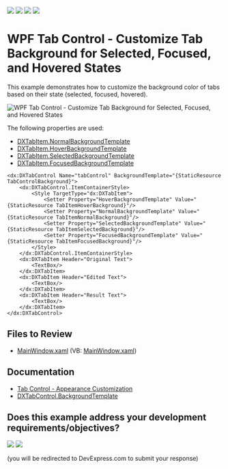 <!-- default badges list -->
![](https://img.shields.io/endpoint?url=https://codecentral.devexpress.com/api/v1/VersionRange/128641870/22.2.2%2B)
[![](https://img.shields.io/badge/Open_in_DevExpress_Support_Center-FF7200?style=flat-square&logo=DevExpress&logoColor=white)](https://supportcenter.devexpress.com/ticket/details/T327852)
[![](https://img.shields.io/badge/📖_How_to_use_DevExpress_Examples-e9f6fc?style=flat-square)](https://docs.devexpress.com/GeneralInformation/403183)
[![](https://img.shields.io/badge/💬_Leave_Feedback-feecdd?style=flat-square)](#does-this-example-address-your-development-requirementsobjectives)
<!-- default badges end -->

# WPF Tab Control - Customize Tab Background for Selected, Focused, and Hovered States

This example demonstrates how to customize the background color of tabs based on their state (selected, focused, hovered).

![WPF Tab Control - Customize Tab Background for Selected, Focused, and Hovered States](https://raw.githubusercontent.com/DevExpress-Examples/how-to-change-the-tab-background-in-dxtabcontrol-when-a-tab-is-selected-focused-or-hovered-t327852/22.2.2%2B/i/wpf-tab-control-appearance-customization-devexpress.png)

The following properties are used:

* [DXTabItem.NormalBackgroundTemplate](https://documentation.devexpress.com/WPF/DevExpressXpfCoreDXTabItem_NormalBackgroundTemplatetopic.aspx)
* [DXTabItem.HoverBackgroundTemplate](https://docs.devexpress.com/WPF/DevExpress.Xpf.Core.DXTabItem.HoverBackgroundTemplate)
* [DXTabItem.SelectedBackgroundTemplate](https://documentation.devexpress.com/WPF/DevExpressXpfCoreDXTabItem_SelectedBackgroundTemplatetopic.aspx)
* [DXTabItem.FocusedBackgroundTemplate](https://documentation.devexpress.com/WPF/DevExpressXpfCoreDXTabItem_FocusedBackgroundTemplatetopic.aspx)

```xaml
<dx:DXTabControl Name="tabControl" BackgroundTemplate="{StaticResource TabControlBackground}">
    <dx:DXTabControl.ItemContainerStyle>
        <Style TargetType="dx:DXTabItem">
            <Setter Property="HoverBackgroundTemplate" Value="{StaticResource TabItemHoverBackground}"/>
            <Setter Property="NormalBackgroundTemplate" Value="{StaticResource TabItemNormalBackground}"/>
            <Setter Property="SelectedBackgroundTemplate" Value="{StaticResource TabItemSelectedBackground}"/>
            <Setter Property="FocusedBackgroundTemplate" Value="{StaticResource TabItemFocusedBackground}"/>
        </Style>
    </dx:DXTabControl.ItemContainerStyle>
    <dx:DXTabItem Header="Original Text">
        <TextBox/>
    </dx:DXTabItem>
    <dx:DXTabItem Header="Edited Text">
        <TextBox/>
    </dx:DXTabItem>
    <dx:DXTabItem Header="Result Text">
        <TextBox/>
    </dx:DXTabItem>
</dx:DXTabControl>
```

## Files to Review

* [MainWindow.xaml](./CS/DXTabControlExample/MainWindow.xaml) (VB: [MainWindow.xaml](./VB/DXTabControlExample/MainWindow.xaml))


## Documentation

* [Tab Control - Appearance Customization](https://docs.devexpress.com/WPF/113899/controls-and-libraries/layout-management/tab-control/concepts/appearance-customization)
* [DXTabControl.BackgroundTemplate](https://docs.devexpress.com/WPF/DevExpress.Xpf.Core.DXTabControl.BackgroundTemplate)
<!-- feedback -->
## Does this example address your development requirements/objectives?

[<img src="https://www.devexpress.com/support/examples/i/yes-button.svg"/>](https://www.devexpress.com/support/examples/survey.xml?utm_source=github&utm_campaign=wpf-tabcontrol-customize-background-based-on-tab-state&~~~was_helpful=yes) [<img src="https://www.devexpress.com/support/examples/i/no-button.svg"/>](https://www.devexpress.com/support/examples/survey.xml?utm_source=github&utm_campaign=wpf-tabcontrol-customize-background-based-on-tab-state&~~~was_helpful=no)

(you will be redirected to DevExpress.com to submit your response)
<!-- feedback end -->
